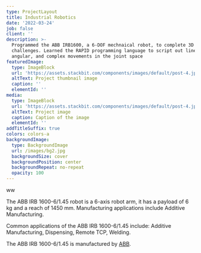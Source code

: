 ```yaml
---
type: ProjectLayout
title: Industrial Robotics
date: '2022-03-24'
job: false
client: ''
description: >-
  Programmed the ABB IRB1600, a 6-DOF mechnaical robot, to complete 3D
  challenges. Learned the RAPID programming language to script out linear,
  angular, and complex movements in the joint space
featuredImage:
  type: ImageBlock
  url: 'https://assets.stackbit.com/components/images/default/post-4.jpeg'
  altText: Project thumbnail image
  caption: ''
  elementId: ''
media:
  type: ImageBlock
  url: 'https://assets.stackbit.com/components/images/default/post-4.jpeg'
  altText: Project image
  caption: Caption of the image
  elementId: ''
addTitleSuffix: true
colors: colors-a
backgroundImage:
  type: BackgroundImage
  url: /images/bg2.jpg
  backgroundSize: cover
  backgroundPosition: center
  backgroundRepeat: no-repeat
  opacity: 100
---
```

ww



The ABB IRB 1600-6/1.45 robot is a 6-axis robot arm, it has a payload of 6 kg and a reach of 1450 mm. Manufacturing applications include Additive Manufacturing.

Common applications of the ABB IRB 1600-6/1.45 include: Additive Manufacturing, Dispensing, Remote TCP, Welding.

The ABB IRB 1600-6/1.45 is manufactured by [ABB](https://robodk.com/library#filter?brand=abb).




